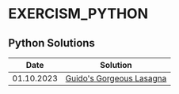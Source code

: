 # EXERCISM_PYTHON

## Python Solutions

| Date             | Solution                                                                |
| ----------------- | ------------------------------------------------------------------ |
| 01.10.2023 | [Guido's Gorgeous Lasagna](https://exercism.org/tracks/python/exercises/guidos-gorgeous-lasagna/solutions/Namitha-S-11465)|


